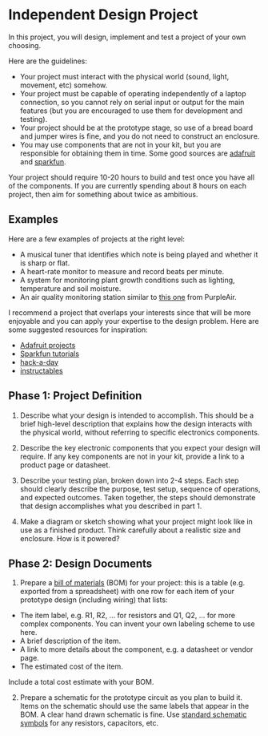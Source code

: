 # Independent Design Project

In this project, you will design, implement and test a project of your own choosing.

Here are the guidelines:
 - Your project must interact with the physical world (sound, light, movement, etc) somehow.
 - Your project must be capable of operating independently of a laptop connection, so you cannot rely on serial input or output for the main features (but you are encouraged to use them for development and testing).
 - Your project should be at the prototype stage, so use of a bread board and jumper wires is fine, and you do not need to construct an enclosure.
 - You may use components that are not in your kit, but you are responsible for obtaining them in time. Some good sources are [adafruit](https://www.adafruit.com/categories) and [sparkfun](https://www.sparkfun.com/categories).

Your project should require 10-20 hours to build and test once you have all of the components.  If you are currently spending about 8 hours on each project, then aim for something about twice as ambitious.

## Examples

Here are a few examples of projects at the right level:
 - A musical tuner that identifies which note is being played and whether it is sharp or flat.
 - A heart-rate monitor to measure and record beats per minute.
 - A system for monitoring plant growth conditions such as lighting, temperature and soil moisture.
 - An air quality monitoring station similar to [this one](https://www2.purpleair.com/collections/air-quality-sensors/products/purpleair-pa-ii) from PurpleAir.

I recommend a project that overlaps your interests since that will be more enjoyable and you can apply your expertise to the design problem. Here are some suggested resources for inspiration:
 - [Adafruit projects](https://learn.adafruit.com/guides/projects)
 - [Sparkfun tutorials](https://learn.sparkfun.com/)
 - [hack-a-day](https://hackaday.com/)
 - [instructables](https://www.instructables.com/circuits/)

## Phase 1: Project Definition

1. Describe what your design is intended to accomplish. This should be a brief high-level description that explains how the design interacts with the physical world, without referring to specific electronics components.

2. Describe the key electronic components that you expect your design will require. If any key components are not in your kit, provide a link to a product page or datasheet.

3. Describe your testing plan, broken down into 2-4 steps.  Each step should clearly describe the purpose, test setup, sequence of operations, and expected outcomes. Taken together, the steps should demonstrate that design accomplishes what you described in part 1.

4. Make a diagram or sketch showing what your project might look like in use as a finished product.  Think carefully about a realistic size and enclosure.  How is it powered?

## Phase 2: Design Documents

1. Prepare a [bill of materials](https://en.wikipedia.org/wiki/Bill_of_materials) (BOM) for your project: this is a table (e.g. exported from a spreadsheet) with one row for each item of your prototype design (including wiring) that lists:
  - The item label, e.g. R1, R2, ... for resistors and Q1, Q2, ... for more complex components. You can invent your own labeling scheme to use here.
  - A brief description of the item.
  - A link to more details about the component, e.g. a datasheet or vendor page.
  - The estimated cost of the item.

Include a total cost estimate with your BOM.

2. Prepare a schematic for the prototype circuit as you plan to build it.  Items on the schematic should use the same labels that appear in the BOM.  A clear hand drawn schematic is fine.  Use [standard schematic symbols](https://en.wikipedia.org/wiki/Electronic_symbol) for any resistors, capacitors, etc.
